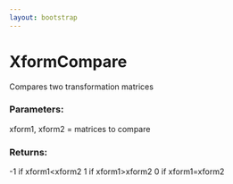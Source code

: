 ```yaml
---
layout: bootstrap
---
```


# XformCompare

Compares two transformation matrices
        

### Parameters:

xform1, xform2 = matrices to compare
        

### Returns:


-1 if xform1<xform2
 1 if xform1>xform2
 0 if xform1=xform2
        

